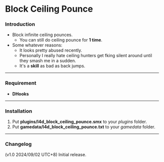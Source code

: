 # Block Ceiling Pounce

### Introduction
- Block infinite ceiling pounces.
	- You can still do ceiling pounce for **1 time**.
- Some whatever reasons:
	- It looks pretty abused recently.
	- Personally I really hate ceiling hunters get fking silent around until they smash me in a sudden.
	- It's a __skill__ as bad as back jumps.

<hr>

### Requirement
- **DHooks**

<hr>

### Installation
1. Put **plugins/l4d_block_ceiling_pounce.smx** to your _plugins_ folder.
2. Put **gamedata/l4d_block_ceiling_pounce.txt** to your _gamedata_ folder.

<hr>

### Changelog
(v1.0 2024/09/02 UTC+8) Initial release.